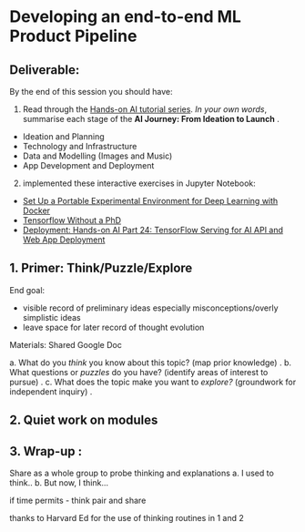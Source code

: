 # Developing an end-to-end ML Product Pipeline 

## Deliverable: 
By the end of this session you should have:   

1. Read through the [Hands-on AI tutorial series](https://software.intel.com/en-us/ai-academy). *In your own words*, summarise each stage of the **AI Journey: From Ideation to Launch** . 
- Ideation and Planning
- Technology and Infrastructure
- Data and Modelling (Images and Music)
- App Development and Deployment

2. implemented these interactive exercises in Jupyter Notebook:
- [Set Up a Portable Experimental Environment for Deep Learning with Docker](https://software.intel.com/en-us/articles/hands-on-ai-part-10-set-up-a-portable-experimental-environment-for-deep-learning-with)
- [Tensorflow Without a PhD](https://codelabs.developers.google.com/codelabs/cloud-tensorflow-mnist/index.html?index=..%2F..%2Findex#0)
- [Deployment: Hands-on AI Part 24: TensorFlow Serving for AI API and Web App Deployment](https://software.intel.com/en-us/articles/hands-on-ai-part-24-tensorflow-serving-for-ai-api-and-web-app-deployment)

## 1. Primer: Think/Puzzle/Explore 

End goal: 
- visible record of preliminary ideas especially misconceptions/overly simplistic ideas
- leave space for later record of thought evolution

Materials: Shared Google Doc

a. What do you *think* you know about this topic? (map prior knowledge) . 
b. What questions or *puzzles* do you have? (identify areas of interest to pursue) . 
c. What does the topic make you want to *explore?* (groundwork for independent inquiry) . 

## 2. Quiet work on modules 

## 3. Wrap-up : 

Share as a whole group to probe thinking and explanations
a. I used to think..
b. But now, I think...

if time permits - think pair and share

thanks to Harvard Ed for the use of thinking routines in 1 and 2

